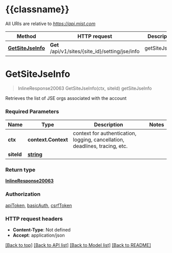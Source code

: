 # {{classname}}

All URIs are relative to *https://api.mist.com*

Method | HTTP request | Description
------------- | ------------- | -------------
[**GetSiteJseInfo**](SitesJSEApi.md#GetSiteJseInfo) | **Get** /api/v1/sites/{site_id}/setting/jse/info | getSiteJseInfo

# **GetSiteJseInfo**
> InlineResponse20063 GetSiteJseInfo(ctx, siteId)
getSiteJseInfo

Retrieves the list of JSE orgs associated with the account

### Required Parameters

Name | Type | Description  | Notes
------------- | ------------- | ------------- | -------------
 **ctx** | **context.Context** | context for authentication, logging, cancellation, deadlines, tracing, etc.
  **siteId** | [**string**](.md)|  | 

### Return type

[**InlineResponse20063**](inline_response_200_63.md)

### Authorization

[apiToken](../README.md#apiToken), [basicAuth](../README.md#basicAuth), [csrfToken](../README.md#csrfToken)

### HTTP request headers

 - **Content-Type**: Not defined
 - **Accept**: application/json

[[Back to top]](#) [[Back to API list]](../README.md#documentation-for-api-endpoints) [[Back to Model list]](../README.md#documentation-for-models) [[Back to README]](../README.md)

